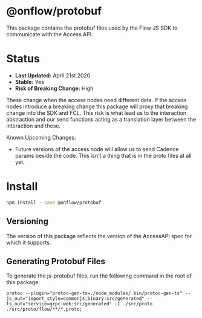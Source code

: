 # @onflow/protobuf

This package contains the protobuf files used by the Flow JS SDK to communicate with the Access API.

# Status

- **Last Updated:** April 21st 2020
- **Stable:** Yes
- **Risk of Breaking Change:** High

These change when the access nodes need different data. If the access nodes introduce a breaking change this package will proxy that breaking change into the SDK and FCL.
This risk is what lead us to the interaction abstraction and our send functions acting as a translation layer between the interaction and these.

Known Upcoming Changes:

- Future versions of the access node will allow us to send Cadence params beside the code. This isn't a thing that is in the proto files at all yet.

# Install

```bash
npm install --save @onflow/protobuf
```

## Versioning

The version of this package reflects the version of the AccessAPI spec for which it supports.

## Generating Protobuf Files

To generate the js-protobuf files, run the following command in the root of this package:

```
protoc --plugin="protoc-gen-ts=./node_modules/.bin/protoc-gen-ts" --js_out="import_style=commonjs,binary:src/generated" --ts_out="service=grpc-web:src/generated" -I ./src/proto ./src/proto/flow/**/*.proto;
```
